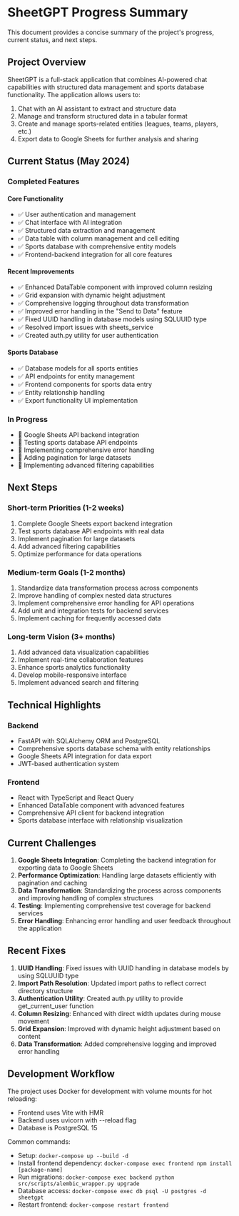 # SheetGPT Progress Summary

This document provides a concise summary of the project's progress, current status, and next steps.

## Project Overview

SheetGPT is a full-stack application that combines AI-powered chat capabilities with structured data management and sports database functionality. The application allows users to:

1. Chat with an AI assistant to extract and structure data
2. Manage and transform structured data in a tabular format
3. Create and manage sports-related entities (leagues, teams, players, etc.)
4. Export data to Google Sheets for further analysis and sharing

## Current Status (May 2024)

### Completed Features

#### Core Functionality
- ✅ User authentication and management
- ✅ Chat interface with AI integration
- ✅ Structured data extraction and management
- ✅ Data table with column management and cell editing
- ✅ Sports database with comprehensive entity models
- ✅ Frontend-backend integration for all core features

#### Recent Improvements
- ✅ Enhanced DataTable component with improved column resizing
- ✅ Grid expansion with dynamic height adjustment
- ✅ Comprehensive logging throughout data transformation
- ✅ Improved error handling in the "Send to Data" feature
- ✅ Fixed UUID handling in database models using SQLUUID type
- ✅ Resolved import issues with sheets_service
- ✅ Created auth.py utility for user authentication

#### Sports Database
- ✅ Database models for all sports entities
- ✅ API endpoints for entity management
- ✅ Frontend components for sports data entry
- ✅ Entity relationship handling
- ✅ Export functionality UI implementation

### In Progress

- 🔄 Google Sheets API backend integration
- 🔄 Testing sports database API endpoints
- 🔄 Implementing comprehensive error handling
- 🔄 Adding pagination for large datasets
- 🔄 Implementing advanced filtering capabilities

## Next Steps

### Short-term Priorities (1-2 weeks)
1. Complete Google Sheets export backend integration
2. Test sports database API endpoints with real data
3. Implement pagination for large datasets
4. Add advanced filtering capabilities
5. Optimize performance for data operations

### Medium-term Goals (1-2 months)
1. Standardize data transformation process across components
2. Improve handling of complex nested data structures
3. Implement comprehensive error handling for API operations
4. Add unit and integration tests for backend services
5. Implement caching for frequently accessed data

### Long-term Vision (3+ months)
1. Add advanced data visualization capabilities
2. Implement real-time collaboration features
3. Enhance sports analytics functionality
4. Develop mobile-responsive interface
5. Implement advanced search and filtering

## Technical Highlights

### Backend
- FastAPI with SQLAlchemy ORM and PostgreSQL
- Comprehensive sports database schema with entity relationships
- Google Sheets API integration for data export
- JWT-based authentication system

### Frontend
- React with TypeScript and React Query
- Enhanced DataTable component with advanced features
- Comprehensive API client for backend integration
- Sports database interface with relationship visualization

## Current Challenges

1. **Google Sheets Integration**: Completing the backend integration for exporting data to Google Sheets
2. **Performance Optimization**: Handling large datasets efficiently with pagination and caching
3. **Data Transformation**: Standardizing the process across components and improving handling of complex structures
4. **Testing**: Implementing comprehensive test coverage for backend services
5. **Error Handling**: Enhancing error handling and user feedback throughout the application

## Recent Fixes

1. **UUID Handling**: Fixed issues with UUID handling in database models by using SQLUUID type
2. **Import Path Resolution**: Updated import paths to reflect correct directory structure
3. **Authentication Utility**: Created auth.py utility to provide get_current_user function
4. **Column Resizing**: Enhanced with direct width updates during mouse movement
5. **Grid Expansion**: Improved with dynamic height adjustment based on content
6. **Data Transformation**: Added comprehensive logging and improved error handling

## Development Workflow

The project uses Docker for development with volume mounts for hot reloading:
- Frontend uses Vite with HMR
- Backend uses uvicorn with --reload flag
- Database is PostgreSQL 15

Common commands:
- Setup: `docker-compose up --build -d`
- Install frontend dependency: `docker-compose exec frontend npm install [package-name]`
- Run migrations: `docker-compose exec backend python src/scripts/alembic_wrapper.py upgrade`
- Database access: `docker-compose exec db psql -U postgres -d sheetgpt`
- Restart frontend: `docker-compose restart frontend` 